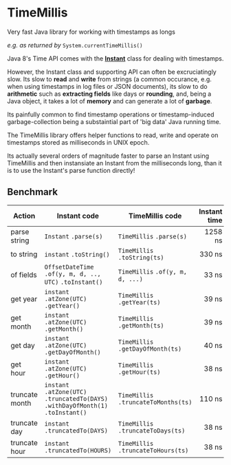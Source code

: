 # TimeMillis
Very fast Java library for working with timestamps as longs 

_e.g. as returned by_ `System.currentTimeMillis()`

Java 8's Time API comes with the [**Instant**](https://docs.oracle.com/javase/8/docs/api/java/time/Instant.html) class for dealing with timestamps.

However, the Instant class and supporting API can often be excruciatingly slow. 
Its slow to **read** and **write** from strings (a common occurance, e.g. when using timestamps in log files or JSON documents), 
its slow to do **arithmetic** such as **extracting fields** like days or **rounding**,
and, being a Java object, it takes a lot of **memory** and can generate a lot of **garbage**.

Its painfully common to find timestamp operations or timestamp-induced garbage-collection being a substaintial part of 'big data' Java running time.

The TimeMillis library offers helper functions to read, write and operate on timestamps stored as milliseconds in UNIX epoch.

Its actually several orders of magnitude faster to parse an Instant using TimeMillis and then instansiate an Instant from the milliseconds long, 
than it is to use the Instant's parse function directly!

## Benchmark

| Action | Instant code | TimeMillis code | Instant time | TimeMillis time | speedup |
| --- | --- | --- | ---: | ---: | ---: |
| parse string | `Instant` `.parse(s)` | `TimeMillis` `.parse(s)` | 1258 ns | 35 ns | 37x |
| to string | `instant` `.toString()` | `TimeMillis` `.toString(ts)` | 330 ns | 63 ns | 5x |
| of fields | `OffsetDateTime` `.of(y, m, d, .., UTC)` `.toInstant()` | `TimeMillis` `.of(y, m, d, ...)` | 33 ns | 3 ns | 11x |
| get year | `instant` `.atZone(UTC)` `.getYear()` | `TimeMillis` `.getYear(ts)` | 39 ns | 2.5 ns | 15x |
| get month | `instant` `.atZone(UTC)` `.getMonth()` | `TimeMillis` `.getMonth(ts)` | 39 ns | 4.3 ns | 9x |
| get day | `instant` `.atZone(UTC)` `.getDayOfMonth()` | `TimeMillis` `.getDayOfMonth(ts)` | 40 ns | 4.3 ns | 9x |
| get hour | `instant` `.atZone(UTC)` `.getHour()` | `TimeMillis` `.getHour(ts)` | 38 ns | 1.3 ns | 29x |
| truncate month | `instant` `.atZone(UTC)` `.truncatedTo(DAYS)` `.withDayOfMonth(1)` `.toInstant()` | `TimeMillis` `.truncateToMonths(ts)` | 110 ns | 6.5 ns | 17x |
| truncate day | `instant` `.truncatedTo(DAYS)` | `TimeMillis` `.truncateToDays(ts)` | 38 ns | 0.9 ns | 42x |
| truncate hour | `instant` `.truncatedTo(HOURS)` | `TimeMillis` `.truncateToHours(ts)` | 38 ns | 0.9 ns | 42x |
